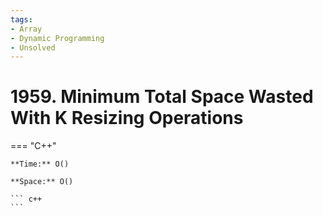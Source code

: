 ```yaml
---
tags:
- Array
- Dynamic Programming
- Unsolved
---
```



# 1959. Minimum Total Space Wasted With K Resizing Operations

=== "C++"

    **Time:** O()

    **Space:** O()

    ``` c++
    ```